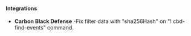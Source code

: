 
#### Integrations
- __Carbon Black Defense__
 -Fix filter data with "sha256Hash" on "! cbd-find-events" command.
